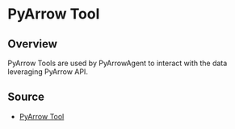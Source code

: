 # PyArrow Tool
## Overview
PyArrow Tools are used by PyArrowAgent to interact with the data leveraging PyArrow API.

## Source
* [PyArrow Tool](../../../aita/tool/pyarrow.py)
